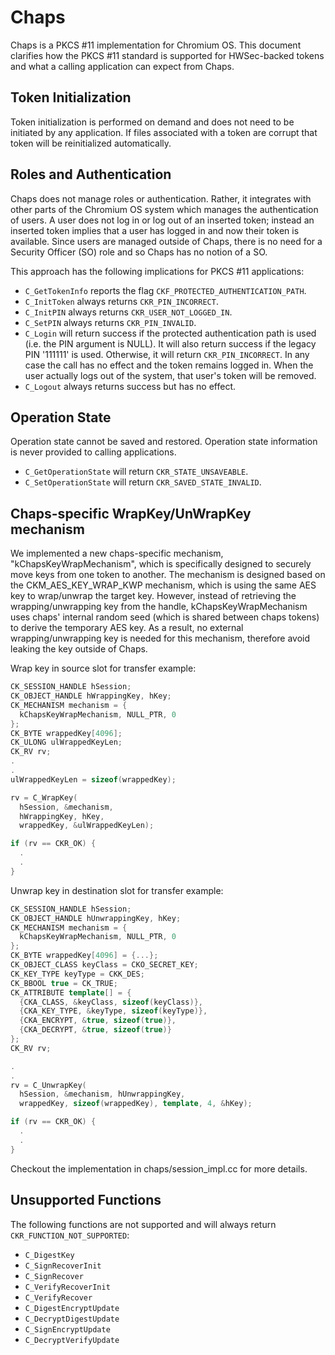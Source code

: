 # Chaps

Chaps is a PKCS #11 implementation for Chromium OS.  This document clarifies
how the PKCS #11 standard is supported for HWSec-backed tokens and what a
calling application can expect from Chaps.

## Token Initialization

Token initialization is performed on demand and does not need to be initiated by
any application.  If files associated with a token are corrupt that token will
be reinitialized automatically.

## Roles and Authentication

Chaps does not manage roles or authentication.  Rather, it integrates with other
parts of the Chromium OS system which manages the authentication of users.  A
user does not log in or log out of an inserted token; instead an inserted token
implies that a user has logged in and now their token is available.  Since users
are managed outside of Chaps, there is no need for a Security Officer (SO) role
and so Chaps has no notion of a SO.

This approach has the following implications for PKCS #11 applications:

- `C_GetTokenInfo` reports the flag `CKF_PROTECTED_AUTHENTICATION_PATH`.
- `C_InitToken` always returns `CKR_PIN_INCORRECT`.
- `C_InitPIN` always returns `CKR_USER_NOT_LOGGED_IN`.
- `C_SetPIN` always returns `CKR_PIN_INVALID`.
- `C_Login` will return success if the protected authentication path is used
  (i.e. the PIN argument is NULL).  It will also return success if the legacy
  PIN '111111' is used.  Otherwise, it will return `CKR_PIN_INCORRECT`.  In any
  case the call has no effect and the token remains logged in.  When the user
  actually logs out of the system, that user's token will be removed.
- `C_Logout` always returns success but has no effect.

## Operation State

Operation state cannot be saved and restored.  Operation state information is
never provided to calling applications.

- `C_GetOperationState` will return `CKR_STATE_UNSAVEABLE`.
- `C_SetOperationState` will return `CKR_SAVED_STATE_INVALID`.

## Chaps-specific WrapKey/UnWrapKey mechanism

We implemented a new chaps-specific mechanism, "kChapsKeyWrapMechanism", which
is specifically designed to securely move keys from one token to another. The
mechanism is designed based on the CKM_AES_KEY_WRAP_KWP mechanism, which is
using the same AES key to wrap/unwrap the target key. However, instead of
retrieving the wrapping/unwrapping key from the handle, kChapsKeyWrapMechanism
uses chaps' internal random seed (which is shared between chaps tokens) to
derive the temporary AES key. As a result, no external wrapping/unwrapping key
is needed for this mechanism, therefore avoid leaking the key outside of Chaps.

Wrap key in source slot for transfer example:

```c++
CK_SESSION_HANDLE hSession;
CK_OBJECT_HANDLE hWrappingKey, hKey;
CK_MECHANISM mechanism = {
  kChapsKeyWrapMechanism, NULL_PTR, 0
};
CK_BYTE wrappedKey[4096];
CK_ULONG ulWrappedKeyLen;
CK_RV rv;
.
.
ulWrappedKeyLen = sizeof(wrappedKey);

rv = C_WrapKey(
  hSession, &mechanism,
  hWrappingKey, hKey,
  wrappedKey, &ulWrappedKeyLen);

if (rv == CKR_OK) {
  .
  .
}
```

Unwrap key in destination slot for transfer example:

```c++
CK_SESSION_HANDLE hSession;
CK_OBJECT_HANDLE hUnwrappingKey, hKey;
CK_MECHANISM mechanism = {
  kChapsKeyWrapMechanism, NULL_PTR, 0
};
CK_BYTE wrappedKey[4096] = {...};
CK_OBJECT_CLASS keyClass = CKO_SECRET_KEY;
CK_KEY_TYPE keyType = CKK_DES;
CK_BBOOL true = CK_TRUE;
CK_ATTRIBUTE template[] = {
  {CKA_CLASS, &keyClass, sizeof(keyClass)},
  {CKA_KEY_TYPE, &keyType, sizeof(keyType)},
  {CKA_ENCRYPT, &true, sizeof(true)},
  {CKA_DECRYPT, &true, sizeof(true)}
};
CK_RV rv;

.
.
rv = C_UnwrapKey(
  hSession, &mechanism, hUnwrappingKey,
  wrappedKey, sizeof(wrappedKey), template, 4, &hKey);

if (rv == CKR_OK) {
  .
  .
}
```

Checkout the implementation in chaps/session_impl.cc for more details.

## Unsupported Functions

The following functions are not supported and will always return
`CKR_FUNCTION_NOT_SUPPORTED`:

- `C_DigestKey`
- `C_SignRecoverInit`
- `C_SignRecover`
- `C_VerifyRecoverInit`
- `C_VerifyRecover`
- `C_DigestEncryptUpdate`
- `C_DecryptDigestUpdate`
- `C_SignEncryptUpdate`
- `C_DecryptVerifyUpdate`
